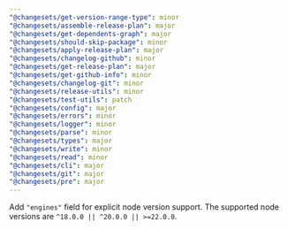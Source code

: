 ```yaml
---
"@changesets/get-version-range-type": minor
"@changesets/assemble-release-plan": major
"@changesets/get-dependents-graph": major
"@changesets/should-skip-package": minor
"@changesets/apply-release-plan": major
"@changesets/changelog-github": minor
"@changesets/get-release-plan": major
"@changesets/get-github-info": minor
"@changesets/changelog-git": minor
"@changesets/release-utils": minor
"@changesets/test-utils": patch
"@changesets/config": major
"@changesets/errors": minor
"@changesets/logger": minor
"@changesets/parse": minor
"@changesets/types": major
"@changesets/write": minor
"@changesets/read": minor
"@changesets/cli": major
"@changesets/git": major
"@changesets/pre": major
---
```


Add `"engines"` field for explicit node version support. The supported node versions are `^18.0.0 || ^20.0.0 || >=22.0.0`.
